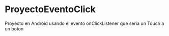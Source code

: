 ProyectoEventoClick
===================

Proyecto en Android usando el evento onClickListener que seria un Touch a un boton
